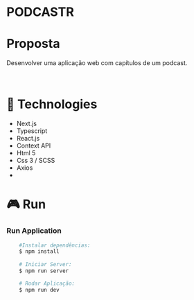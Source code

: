 # PODCASTR


# Proposta
<p>Desenvolver uma aplicação web com capítulos de um podcast.
 </p>
<br />

# :rocket: Technologies

- Next.js
- Typescript
- React.js
- Context API
- Html 5
- Css 3 / SCSS
- Axios
- 
# :video_game: Run

### Run Application

```bash
    #Instalar dependências:
    $ npm install
    
    # Iniciar Server:
    $ npm run server

    # Rodar Aplicação:
    $ npm run dev
```
